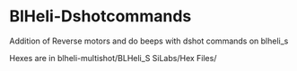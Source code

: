# BlHeli-Dshotcommands

Addition of Reverse motors and do beeps with dshot commands on blheli_s

Hexes are in blheli-multishot/BLHeli_S SiLabs/Hex Files/